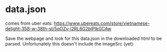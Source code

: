 # data.json

comes from uber eats: https://www.ubereats.com/store/vietnamese-delight-358-w-38th-st/5qOZv-i2RL6G2blPIkGCAw

Save the webpage and look for this data.json in the downloaded html to be parsed. Unfortunately this doesn't include the imageSrc (yet)
